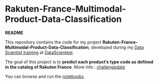 # Rakuten-France-Multimodal-Product-Data-Classification

**README**

This repository contains the code for my project **Rakuten-France-Multimodal-Product-Data-Classification**, developed during my [Data Scientist training](https://datascientest.com/en/data-scientist-course) at [DataScientest](https://datascientest.com/).

The goal of this project is to **predict each product’s type code as defined in the catalog of Rakuten France**. More info : [challengedata](https://challengedata.ens.fr/challenges/35)

You can browse and run the [notebooks](./notebooks).

